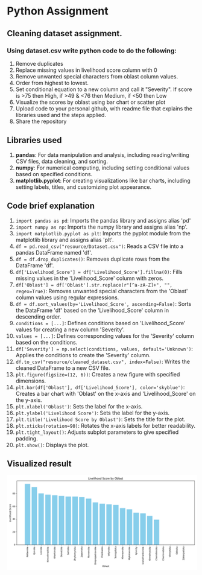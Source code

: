 # Python Assignment

## Cleaning dataset assignment.
### Using dataset.csv write python code to do the following:
1. Remove duplicates
2. Replace missing values in livelihood score column with 0
3. Remove unwanted special characters from oblast column values.
4. Order from highest to lowest.
5. Set conditional equation to a new column and call it "Severity". If score is >75 then High, if >49 & <76 then Medium, if <50 then Low
6. Visualize the scores by oblast using bar chart or scatter plot
7. Upload code to your personal github, with readme file that explains the libraries used and the steps applied.
8. Share the repository

## Libraries used
1. **pandas**: For data manipulation and analysis, including reading/writing CSV files, data cleaning, and sorting.
2. **numpy**: For numerical computing, including setting conditional values based on specified conditions.
3. **matplotlib.pyplot**: For creating visualizations like bar charts, including setting labels, titles, and customizing plot appearance.

## Code brief explanation
1. `import pandas as pd`: Imports the pandas library and assigns alias 'pd'
2. `import numpy as np`: Imports the numpy library and assigns alias 'np'.
3. `import matplotlib.pyplot as plt`: Imports the pyplot module from the matplotlib library and assigns alias 'plt'.
4. `df = pd.read_csv("resource/Dataset.csv")`: Reads a CSV file into a pandas DataFrame named 'df'.
5. `df = df.drop_duplicates()`: Removes duplicate rows from the DataFrame 'df'.
6. `df['Livelihood_Score'] = df['Livelihood_Score'].fillna(0)`: Fills missing values in the 'Livelihood_Score' column with zeros.
7. `df['Oblast'] = df['Oblast'].str.replace(r"[^a-zA-Z]+", "", regex=True)`: Removes unwanted special characters from the 'Oblast' column values using regular expressions.
8. `df = df.sort_values(by='Livelihood_Score', ascending=False)`: Sorts the DataFrame 'df' based on the 'Livelihood_Score' column in descending order.
9. `conditions = [...]`: Defines conditions based on 'Livelihood_Score' values for creating a new column 'Severity'.
10. `values = [...]`: Defines corresponding values for the 'Severity' column based on the conditions.
11. `df['Severity'] = np.select(conditions, values, default='Unknown')`: Applies the conditions to create the 'Severity' column.
12. `df.to_csv("resource/cleaned_dataset.csv", index=False)`: Writes the cleaned DataFrame to a new CSV file.
13. `plt.figure(figsize=(12, 6))`: Creates a new figure with specified dimensions.
14. `plt.bar(df['Oblast'], df['Livelihood_Score'], color='skyblue')`: Creates a bar chart with 'Oblast' on the x-axis and 'Livelihood_Score' on the y-axis.
15. `plt.xlabel('Oblast')`: Sets the label for the x-axis.
16. `plt.ylabel('Livelihood Score')`: Sets the label for the y-axis.
17. `plt.title('Livelihood Score by Oblast')`: Sets the title for the plot.
18. `plt.xticks(rotation=90)`: Rotates the x-axis labels for better readability.
19. `plt.tight_layout()`: Adjusts subplot parameters to give specified padding.
20. `plt.show()`: Displays the plot.

## Visualized result
![result_img.png](resources/result_img.png)